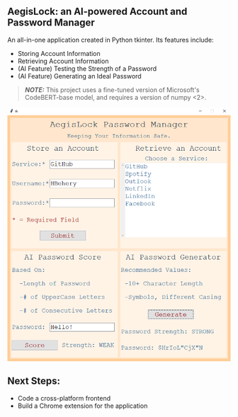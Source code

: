 ## AegisLock: an AI-powered Account and Password Manager

An all-in-one application created in Python tkinter. Its features include:

- Storing Account Information
- Retrieving Account Information
- (AI Feature) Testing the Strength of a Password
- (AI Feature) Generating an Ideal Password

> **_NOTE:_** This project uses a fine-tuned version of Microsoft's CodeBERT-base model, and requires a version of numpy <2>.

![Image of Current Application Interface](AegisLock.png)

## Next Steps:

- Code a cross-platform frontend
- Build a Chrome extension for the application
